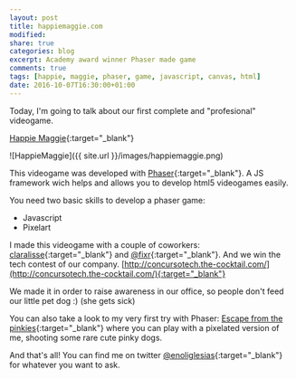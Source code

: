 ```yaml
---
layout: post
title: happiemaggie.com
modified:
share: true
categories: blog 
excerpt: Academy award winner Phaser made game  
comments: true
tags: [happie, maggie, phaser, game, javascript, canvas, html]
date: 2016-10-07T16:30:00+01:00
---
```



Today, I'm going to talk about our first complete and "profesional" videogame.

[Happie Maggie](http://www.happiemaggie.com/){:target="_blank"}

![HappieMaggie]({{ site.url }}/images/happiemaggie.png)

This videogame was developed with [Phaser](http://phaser.io/){:target="_blank"}. A JS framework wich helps and allows you to develop html5 videogames easily.

You need two basic skills to develop a phaser game:

* Javascript
* Pixelart

I made this videogame with a couple of coworkers: [claralisse](https://twitter.com/Claraliss3){:target="_blank"} and [@fixr](https://twitter.com/fixr){:target="_blank"}. And we win the tech contest of our company. [http://concursotech.the-cocktail.com/](http://concursotech.the-cocktail.com/){:target="_blank"}

We made it in order to raise awareness in our office, so people don't feed our little pet dog :) (she gets sick)

You can also take a look to my very first try with Phaser: [Escape from the pinkies](/escape-from-the-pinkies){:target="_blank"} where you can play with a pixelated version of me, shooting some rare cute pinky dogs.

And that's all! You can find me on twitter [@enoliglesias](https://twitter.com/enoliglesias){:target="_blank"} for whatever you want to ask.



